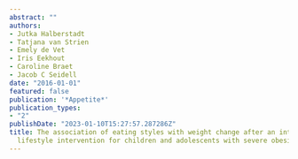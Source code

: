 ```yaml
---
abstract: ""
authors:
- Jutka Halberstadt
- Tatjana van Strien
- Emely de Vet
- Iris Eekhout
- Caroline Braet
- Jacob C Seidell
date: "2016-01-01"
featured: false
publication: '*Appetite*'
publication_types:
- "2"
publishDate: "2023-01-10T15:27:57.287286Z"
title: The association of eating styles with weight change after an intensive combined
  lifestyle intervention for children and adolescents with severe obesity
---
```


